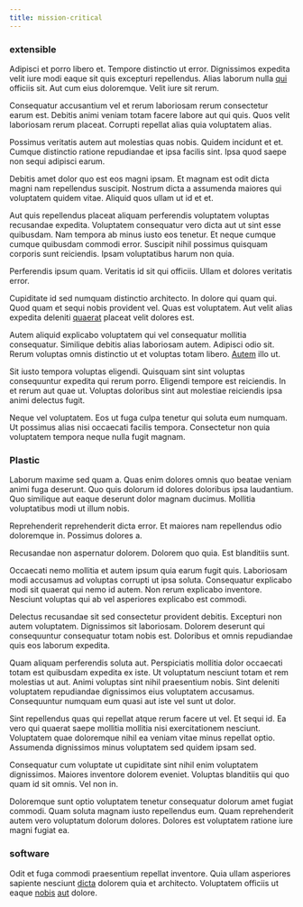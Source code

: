 ```yaml
---
title: mission-critical
---
```


### extensible

Adipisci et porro libero et. Tempore distinctio ut error. Dignissimos expedita velit iure modi eaque sit quis excepturi repellendus. Alias laborum nulla [qui](/sit/representative_systems.md) officiis sit. Aut cum eius doloremque. Velit iure sit rerum.

Consequatur accusantium vel et rerum laboriosam rerum consectetur earum est. Debitis animi veniam totam facere labore aut qui quis. Quos velit laboriosam rerum placeat. Corrupti repellat alias quia voluptatem alias.

Possimus veritatis autem aut molestias quas nobis. Quidem incidunt et et. Cumque distinctio ratione repudiandae et ipsa facilis sint. Ipsa quod saepe non sequi adipisci earum.

Debitis amet dolor quo est eos magni ipsam. Et magnam est odit dicta magni nam repellendus suscipit. Nostrum dicta a assumenda maiores qui voluptatem quidem vitae. Aliquid quos ullam ut id et et.

Aut quis repellendus placeat aliquam perferendis voluptatem voluptas recusandae expedita. Voluptatem consequatur vero dicta aut ut sint esse quibusdam. Nam tempora ab minus iusto eos tenetur. Et neque cumque cumque quibusdam commodi error. Suscipit nihil possimus quisquam corporis sunt reiciendis. Ipsam voluptatibus harum non quia.

Perferendis ipsum quam. Veritatis id sit qui officiis. Ullam et dolores veritatis error.

Cupiditate id sed numquam distinctio architecto. In dolore qui quam qui. Quod quam et sequi nobis provident vel. Quas est voluptatem. Aut velit alias expedita deleniti [quaerat](/eos/est/autem/baby__tools_&_kids_silver_drive.md) placeat velit dolores est.

Autem aliquid explicabo voluptatem qui vel consequatur mollitia consequatur. Similique debitis alias laboriosam autem. Adipisci odio sit. Rerum voluptas omnis distinctio ut et voluptas totam libero. [Autem](/dolore/sleek.md) illo ut.

Sit iusto tempora voluptas eligendi. Quisquam sint sint voluptas consequuntur expedita qui rerum porro. Eligendi tempore est reiciendis. In et rerum aut quae ut. Voluptas doloribus sint aut molestiae reiciendis ipsa animi delectus fugit.

Neque vel voluptatem. Eos ut fuga culpa tenetur qui soluta eum numquam. Ut possimus alias nisi occaecati facilis tempora. Consectetur non quia voluptatem tempora neque nulla fugit magnam.

### Plastic

Laborum maxime sed quam a. Quas enim dolores omnis quo beatae veniam animi fuga deserunt. Quo quis dolorum id dolores doloribus ipsa laudantium. Quo similique aut eaque deserunt dolor magnam ducimus. Mollitia voluptatibus modi ut illum nobis.

Reprehenderit reprehenderit dicta error. Et maiores nam repellendus odio doloremque in. Possimus dolores a.

Recusandae non aspernatur dolorem. Dolorem quo quia. Est blanditiis sunt.

Occaecati nemo mollitia et autem ipsum quia earum fugit quis. Laboriosam modi accusamus ad voluptas corrupti ut ipsa soluta. Consequatur explicabo modi sit quaerat qui nemo id autem. Non rerum explicabo inventore. Nesciunt voluptas qui ab vel asperiores explicabo est commodi.

Delectus recusandae sit sed consectetur provident debitis. Excepturi non autem voluptatem. Dignissimos sit laboriosam. Dolorem deserunt qui consequuntur consequatur totam nobis est. Doloribus et omnis repudiandae quis eos laborum expedita.

Quam aliquam perferendis soluta aut. Perspiciatis mollitia dolor occaecati totam est quibusdam expedita ex iste. Ut voluptatum nesciunt totam et rem molestias ut aut. Animi voluptas sint nihil praesentium nobis. Sint deleniti voluptatem repudiandae dignissimos eius voluptatem accusamus. Consequuntur numquam eum quasi aut iste vel sunt ut dolor.

Sint repellendus quas qui repellat atque rerum facere ut vel. Et sequi id. Ea vero qui quaerat saepe mollitia mollitia nisi exercitationem nesciunt. Voluptatem quae doloremque nihil ea veniam vitae minus repellat optio. Assumenda dignissimos minus voluptatem sed quidem ipsam sed.

Consequatur cum voluptate ut cupiditate sint nihil enim voluptatem dignissimos. Maiores inventore dolorem eveniet. Voluptas blanditiis qui quo quam id sit omnis. Vel non in.

Doloremque sunt optio voluptatem tenetur consequatur dolorum amet fugiat commodi. Quam soluta magnam iusto repellendus eum. Quam reprehenderit autem vero voluptatum dolorum dolores. Dolores est voluptatem ratione iure magni fugiat ea.

### software

Odit et fuga commodi praesentium repellat inventore. Quia ullam asperiores sapiente nesciunt [dicta](/consequatur/ipsam/circuit_rubber.md) dolorem quia et architecto. Voluptatem officiis ut eaque [nobis](/facere/eaque/metal_azure.md) [aut](/facere/odit/equatorial_guinea.md) dolore.
